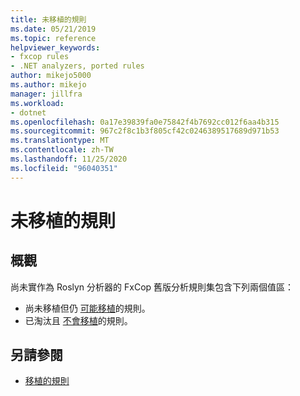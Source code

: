 ```yaml
---
title: 未移植的規則
ms.date: 05/21/2019
ms.topic: reference
helpviewer_keywords:
- fxcop rules
- .NET analyzers, ported rules
author: mikejo5000
ms.author: mikejo
manager: jillfra
ms.workload:
- dotnet
ms.openlocfilehash: 0a17e39839fa0e75842f4b7692cc012f6aa4b315
ms.sourcegitcommit: 967c2f8c1b3f805cf42c0246389517689d971b53
ms.translationtype: MT
ms.contentlocale: zh-TW
ms.lasthandoff: 11/25/2020
ms.locfileid: "96040351"
---
```

# <a name="unported-rules"></a>未移植的規則

## <a name="overview"></a>概觀

尚未實作為 Roslyn 分析器的 FxCop 舊版分析規則集包含下列兩個值區：
- 尚未移植但仍 [可能移植](fxcop-unported-rules-may-get-ported.md)的規則。
- 已淘汰且 [不會移植](fxcop-unported-deprecated-rules.md)的規則。

## <a name="see-also"></a>另請參閱

- [移植的規則](fxcop-rule-port-status.md)
